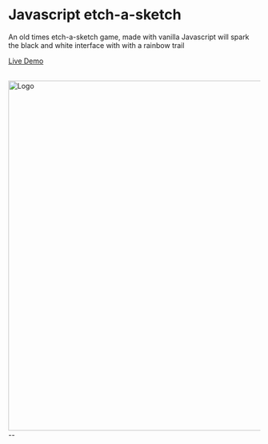 # Javascript etch-a-sketch

An old times etch-a-sketch game, made with vanilla Javascript will spark the black and white interface with with a rainbow trail

<a href="https://mkezmkez.github.io/etch-a-sketch/"> Live Demo </a>


<br> 

  <a href="https://mkezmkez.github.io/etch-a-sketch/">
    <img src="https://github.com/mkezmkez/etch-a-sketch/blob/master/hi.gif?raw=true" alt="Logo" width="700">
  </a>
--
